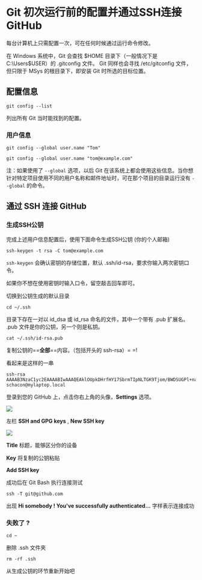 # Git 初次运行前的配置并通过SSH连接GitHub

每台计算机上只需配置一次，可在任何时候通过运行命令修改。

在 Windows 系统中，Git 会查找 $HOME 目录下（一般情况下是 C:\Users\$USER）的 .gitconfig 文件。
Git 同样也会寻找 /etc/gitconfig 文件，但只限于 MSys 的根目录下，即安装 Git 时所选的目标位置。



## 配置信息

`git config --list`

列出所有 Git 当时能找到的配置。



### 用户信息

`git config --global user.name "Tom"`

`git config --global user.name "tom@example.com"`

注：如果使用了 `--global` 选项，以后 Git 在该系统上都会使用这些信息。当你想针对特定项目使用不同的用户名称和邮件地址时，可在那个项目的目录运行没有 `--global` 的命令。



## 通过 SSH 连接 GitHub

### 生成SSH公钥

完成上述用户信息配置后，使用下面命令生成SSH公钥 (你的个人邮箱)

`ssh-keygen -t rsa -C tom@example.com`

`ssh-keygen` 会确认密钥的存储位置，默认 .ssh/id-rsa，要求你输入两次密钥口令。

如果你不想在使用密钥时输入口令，留空敲击回车即可。

切换到公钥生成的默认目录

`cd ~/.ssh`

目录下存在一对以 id_dsa 或 id_rsa 命名的文件，其中一个带有 .pub 扩展名。 .pub 文件是你的公钥，另一个则是私钥。

`cat ~/.ssh/id-rsa.pub`

复制公钥的==**全部**==内容。（包括开头的 ssh-rsa）= =!

看起来是这样的一串

```
ssh-rsa AAAAB3NzaC1yc2EAAAABIwAAAQEAklOUpkDHrfHY17SbrmTIpNLTGK9Tjom/BWDSUGPl+nafzlHDTYW7hdI4yZ5ew18JH4JW9jbhUFrviQzM7xlELEVf4h9lFX5QVkbPppSwg0cda3Pbv7kOdJ/MTyBlWXFCR+HAo3FXRitBqxiX1nKhXpHAZsMciLq8V6RjsNAQwdsdMFvSlVK/7XAt3FaoJoAsncM1Q9x5+3V0Ww68/eIFmb1zuUFljQJKprrX88XypNDvjYNby6vw/Pb0rwert/EnmZ+AW4OZPnTPI89ZPmVMLuayrD2cE86Z/il8b+gw3r3+1nKatmIkjn2so1d01QraTlMqVSsbxNrRFi9wrf+M7Q== schacon@mylaptop.local
```



登录到您的 GitHub 上，点击你右上角的头像，**Settings** 选项。

![](https://github.com/xiezongnan/Summarize/blob/master/Git/images/configuration/1.jpg)

左栏 **SSH and GPG keys**  , **New SSH key**

![](https://github.com/xiezongnan/Summarize/blob/master/Git/images/configuration/2.jpg)

**Title** 标题，能够区分你的设备

**Key** 将复制的公钥粘贴 

**Add SSH key**



成功后在 Git Bash 执行连接测试

`ssh -T git@github.com`

出现 **Hi somebody ! You've successfully authenticated...** 字样表示连接成功



### 失败了 ?

`cd ~`

删除 .ssh 文件夹

`rm -rf .ssh`

从生成公钥的环节重新开始吧 

